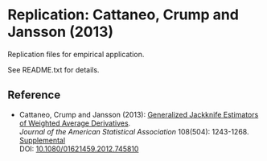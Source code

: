 # Replication: Cattaneo, Crump and Jansson (2013)

Replication files for empirical application.

See README.txt for details.

## Reference

- Cattaneo, Crump and Jansson (2013): [Generalized Jackknife Estimators of Weighted Average Derivatives](https://cattaneo.princeton.edu/papers/Cattaneo-Crump-Jansson_2013_JASA.pdf).<br>
_Journal of the American Statistical Association_ 108(504): 1243-1268.<br>
[Supplemental](https://cattaneo.princeton.edu/papers/Cattaneo-Crump-Jansson_2013_JASA--Supplemental.pdf)<br>
DOI: [10.1080/01621459.2012.745810](https://doi.org/10.1080/01621459.2012.745810)

